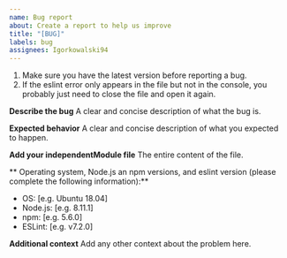 ```yaml
---
name: Bug report
about: Create a report to help us improve
title: "[BUG]"
labels: bug
assignees: Igorkowalski94
---
```


1. Make sure you have the latest version before reporting a bug.
2. If the eslint error only appears in the file but not in the console, you probably just need to close the file and open it again.

**Describe the bug**
A clear and concise description of what the bug is.

**Expected behavior**
A clear and concise description of what you expected to happen.

**Add your independentModule file**
The entire content of the file.

** Operating system, Node.js an npm versions, and eslint version (please complete the following information):**

-   OS: [e.g. Ubuntu 18.04]
-   Node.js: [e.g. 8.11.1]
-   npm: [e.g. 5.6.0]
-   ESLint: [e.g. v7.2.0]

**Additional context**
Add any other context about the problem here.
